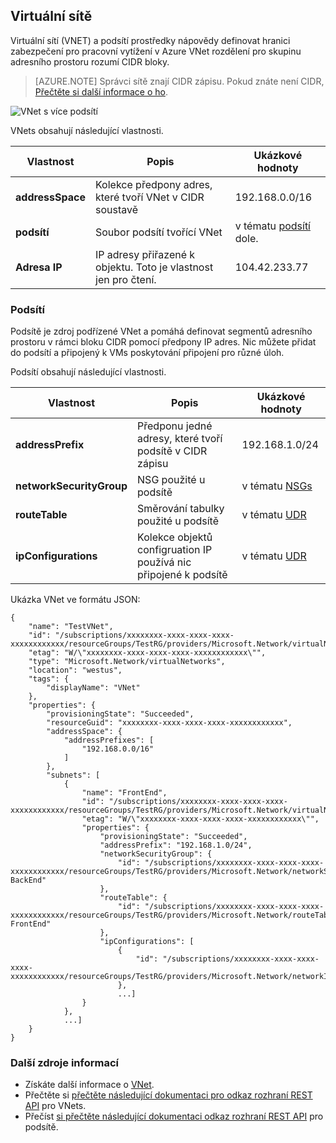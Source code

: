 ## <a name="virtual-network"></a>Virtuální sítě
Virtuální sítí (VNET) a podsítí prostředky nápovědy definovat hranici zabezpečení pro pracovní vytížení v Azure VNet rozdělení pro skupinu adresního prostoru rozumí CIDR bloky. 

>[AZURE.NOTE] Správci sítě znají CIDR zápisu. Pokud znáte není CIDR, [Přečtěte si další informace o ho](http://whatismyipaddress.com/cidr).

![VNet s více podsítí](./media/resource-groups-networking/Figure4.png)

VNets obsahují následující vlastnosti.

|Vlastnost|Popis|Ukázkové hodnoty|
|---|---|---|
|**addressSpace**|Kolekce předpony adres, které tvoří VNet v CIDR soustavě|192.168.0.0/16|
|**podsítí**|Soubor podsítí tvořící VNet|v tématu [podsítí](#Subnets) dole.|
|**Adresa IP**|IP adresy přiřazené k objektu. Toto je vlastnost jen pro čtení.|104.42.233.77|

### <a name="subnets"></a>Podsítí
Podsítě je zdroj podřízené VNet a pomáhá definovat segmentů adresního prostoru v rámci bloku CIDR pomocí předpony IP adres. Nic můžete přidat do podsítí a připojený k VMs poskytování připojení pro různé úloh.

Podsítí obsahují následující vlastnosti. 

|Vlastnost|Popis|Ukázkové hodnoty|
|---|---|---|
|**addressPrefix**|Předponu jedné adresy, které tvoří podsítě v CIDR zápisu|192.168.1.0/24|
|**networkSecurityGroup**|NSG použité u podsítě|v tématu [NSGs](#Network-Security-Group)|
|**routeTable**|Směrování tabulky použité u podsítě|v tématu [UDR](#Route-table)|
|**ipConfigurations**|Kolekce objektů configruation IP používá nic připojené k podsítě|v tématu [UDR](#Route-table)|


Ukázka VNet ve formátu JSON:

    {
        "name": "TestVNet",
        "id": "/subscriptions/xxxxxxxx-xxxx-xxxx-xxxx-xxxxxxxxxxxx/resourceGroups/TestRG/providers/Microsoft.Network/virtualNetworks/TestVNet",
        "etag": "W/\"xxxxxxxx-xxxx-xxxx-xxxx-xxxxxxxxxxxx\"",
        "type": "Microsoft.Network/virtualNetworks",
        "location": "westus",
        "tags": {
            "displayName": "VNet"
        },
        "properties": {
            "provisioningState": "Succeeded",
            "resourceGuid": "xxxxxxxx-xxxx-xxxx-xxxx-xxxxxxxxxxxx",
            "addressSpace": {
                "addressPrefixes": [
                    "192.168.0.0/16"
                ]
            },
            "subnets": [
                {
                    "name": "FrontEnd",
                    "id": "/subscriptions/xxxxxxxx-xxxx-xxxx-xxxx-xxxxxxxxxxxx/resourceGroups/TestRG/providers/Microsoft.Network/virtualNetworks/TestVNet/subnets/FrontEnd",
                    "etag": "W/\"xxxxxxxx-xxxx-xxxx-xxxx-xxxxxxxxxxxx\"",
                    "properties": {
                        "provisioningState": "Succeeded",
                        "addressPrefix": "192.168.1.0/24",
                        "networkSecurityGroup": {
                            "id": "/subscriptions/xxxxxxxx-xxxx-xxxx-xxxx-xxxxxxxxxxxx/resourceGroups/TestRG/providers/Microsoft.Network/networkSecurityGroups/NSG-BackEnd"
                        },
                        "routeTable": {
                            "id": "/subscriptions/xxxxxxxx-xxxx-xxxx-xxxx-xxxxxxxxxxxx/resourceGroups/TestRG/providers/Microsoft.Network/routeTables/UDR-FrontEnd"
                        },
                        "ipConfigurations": [
                            {
                                "id": "/subscriptions/xxxxxxxx-xxxx-xxxx-xxxx-xxxxxxxxxxxx/resourceGroups/TestRG/providers/Microsoft.Network/networkInterfaces/NICWEB1/ipConfigurations/ipconfig1"
                            },
                            ...]
                    }
                },
                ...]
        }
    }

### <a name="additional-resources"></a>Další zdroje informací

- Získáte další informace o [VNet](../articles/virtual-network/virtual-networks-overview.md).
- Přečtěte si [přečtěte následující dokumentaci pro odkaz rozhraní REST API](https://msdn.microsoft.com/library/azure/mt163650.aspx) pro VNets.
- Přečíst [si přečtěte následující dokumentaci odkaz rozhraní REST API](https://msdn.microsoft.com/library/azure/mt163618.aspx) pro podsítě.